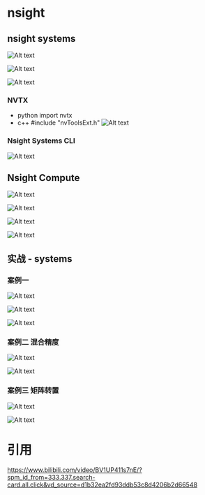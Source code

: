 # nsight

## nsight systems


![Alt text](./img/nsight/image-systems-1.png)

![Alt text](./img/nsight/image-systems-13.png)

![Alt text](./img/nsight/image-systems-2.png)



### NVTX
* python
import nvtx
* c++
#include "nvToolsExt.h"
![Alt text](./img/nsight/image-systems-3.png)

### Nsight Systems CLI

![Alt text](./img/nsight/image-systems-4.png)



## Nsight Compute

![Alt text](./img/nsight/image-systems-5.png)

![Alt text](./img/nsight/image-systems-14.png)

![Alt text](./img/nsight/image-systems-15.png)

![Alt text](./img/nsight/image-systems-16.png)

## 实战 - systems

### 案例一
![Alt text](./img/nsight/image-systems-6.png)

![Alt text](./img/nsight/image-systems-7.png)

![Alt text](./img/nsight/image-systems-8.png)

### 案例二 混合精度

![Alt text](./img/nsight/image-systems-9.png)

![Alt text](./img/nsight/image-systems-10.png)

### 案例三 矩阵转置

![Alt text](./img/nsight/image-systems-11.png)

![Alt text](./img/nsight/image-systems-12.png)


 
# 引用

https://www.bilibili.com/video/BV1UP411s7nE/?spm_id_from=333.337.search-card.all.click&vd_source=d1b32ea2fd93ddb53c8d4206b2d66548

